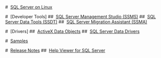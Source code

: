 #  [SQL Server on Linux](./linux/TOC.md)

#  [Developer Tools]
##  [SQL Server Management Studio (SSMS)](./ssms/TOC.md)
##  [SQL Server Data Tools (SSDT)](./ssdt/TOC.md)
##  [SQL Server Migration Assistant (SSMA)](./ssma/TOC.md)

#  [Drivers]
##  [ActiveX Data Objects](./ado/TOC.md)
##  [SQL Server Data Drivers](./connect/TOC.md)

#  [Samples](./sample/TOC.md)

#  [Release Notes](./release-notes/toc.md)
##  [Help Viewer for SQL Server](./release-notes/sql-server-help-installation.md)
